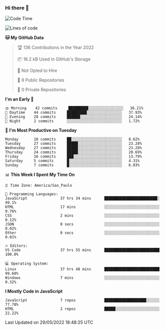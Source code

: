 ### Hi there 👋



<!--START_SECTION:waka-->
![Code Time](http://img.shields.io/badge/Code%20Time-0%20secs-blue)

![Lines of code](https://img.shields.io/badge/From%20Hello%20World%20I%27ve%20Written-1%20Million%20lines%20of%20code-blue)

**🐱 My GitHub Data** 

> 🏆 136 Contributions in the Year 2022
 > 
> 📦 16.2 kB Used in GitHub's Storage 
 > 
> 🚫 Not Opted to Hire
 > 
> 📜 9 Public Repositories 
 > 
> 🔑 0 Private Repositories  
 > 
**I'm an Early 🐤** 

```text
🌞 Morning    42 commits     █████████░░░░░░░░░░░░░░░░   36.21% 
🌆 Daytime    44 commits     █████████░░░░░░░░░░░░░░░░   37.93% 
🌃 Evening    28 commits     ██████░░░░░░░░░░░░░░░░░░░   24.14% 
🌙 Night      2 commits      ░░░░░░░░░░░░░░░░░░░░░░░░░   1.72%

```
📅 **I'm Most Productive on Tuesday** 

```text
Monday       10 commits     ██░░░░░░░░░░░░░░░░░░░░░░░   8.62% 
Tuesday      27 commits     █████░░░░░░░░░░░░░░░░░░░░   23.28% 
Wednesday    27 commits     █████░░░░░░░░░░░░░░░░░░░░   23.28% 
Thursday     24 commits     █████░░░░░░░░░░░░░░░░░░░░   20.69% 
Friday       16 commits     ███░░░░░░░░░░░░░░░░░░░░░░   13.79% 
Saturday     5 commits      █░░░░░░░░░░░░░░░░░░░░░░░░   4.31% 
Sunday       7 commits      █░░░░░░░░░░░░░░░░░░░░░░░░   6.03%

```


📊 **This Week I Spent My Time On** 

```text
⌚︎ Time Zone: America/Sao_Paulo

💬 Programming Languages: 
JavaScript               37 hrs 34 mins      ████████████████████████░   99.1% 
HTML                     17 mins             ░░░░░░░░░░░░░░░░░░░░░░░░░   0.76% 
CSS                      2 mins              ░░░░░░░░░░░░░░░░░░░░░░░░░   0.12% 
JSON                     0 secs              ░░░░░░░░░░░░░░░░░░░░░░░░░   0.02% 
Other                    0 secs              ░░░░░░░░░░░░░░░░░░░░░░░░░   0.01%

🔥 Editors: 
VS Code                  37 hrs 55 mins      █████████████████████████   100.0%

💻 Operating System: 
Linux                    37 hrs 48 mins      █████████████████████████   99.68% 
Windows                  7 mins              ░░░░░░░░░░░░░░░░░░░░░░░░░   0.32%

```

**I Mostly Code in JavaScript** 

```text
JavaScript               7 repos             ███████████████████░░░░░░   77.78% 
HTML                     2 repos             █████░░░░░░░░░░░░░░░░░░░░   22.22%

```



 Last Updated on 29/05/2022 18:48:25 UTC
<!--END_SECTION:waka-->

